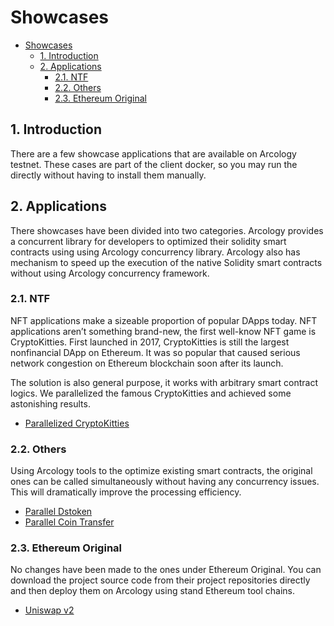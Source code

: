 # Showcases

- [Showcases](#showcases)
  - [1. Introduction](#1-introduction)
  - [2. Applications](#2-applications)
    - [2.1. NTF](#21-ntf)
    - [2.2. Others](#22-others)
    - [2.3. Ethereum Original](#23-ethereum-original)

## 1. Introduction

There are a few showcase applications that are available on Arcology testnet. These cases are part of the client docker, so you may run the directly without having to install them manually.

## 2. Applications

There showcases have been divided into two categories. Arcology provides a concurrent library for developers to optimized their solidity smart contracts using using Arcology concurrency library. Arcology also has mechanism to speed up the execution of the native Solidity smart contracts without using Arcology concurrency framework.

### 2.1. NTF

NFT applications make a sizeable proportion of popular DApps today. NFT applications aren’t something brand-new, the first well-know NFT game is CryptoKitties. First launched in 2017, CryptoKitties is still the largest nonfinancial DApp on Ethereum. It was so popular that caused serious network congestion on Ethereum blockchain soon after its launch.  

The solution is also general purpose, it works with arbitrary smart contract logics. We parallelized the famous CryptoKitties and achieved some astonishing results.
- [Parallelized CryptoKitties](https://github.com/arcology-network/parallel-kitties)

### 2.2. Others

 Using Arcology tools to the optimize existing smart contracts, the original ones can be called simultaneously without having any concurrency issues. This will dramatically improve the processing efficiency.

- [Parallel Dstoken](https://github.com/arcology-network/parallel-dstoken/blob/master/parallel-dstoken-test-scripts.md)
- [Parallel Coin Transfer](https://github.com/arcology-network/benchmarking/parallel-coin-transfer.md)

### 2.3. Ethereum Original

No changes have been made to the ones under Ethereum Original. You can download the project source code from their project repositories directly and then deploy them on Arcology using stand Ethereum tool chains.

- [Uniswap v2](https://github.com/arcology-network/uniswap-testing/blob/master/uniswap-v2-test-scripts.md)
